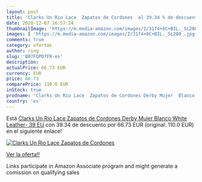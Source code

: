 ```yaml
---
layout: post
title: 'Clarks Un Rio Lace  Zapatos de Cordones  al 39.34 % de descuento'
date: 2020-12-07 16:57:24
thumbnailImage: 'https://m.media-amazon.com/images/I/31f4+8C+BIL._SL200_.jpg'
images: [ 'https://m.media-amazon.com/images/I/31f4+8C+BIL._SL200_.jpg' ]
comments: true
category: ofertas
author: ring
slug: 'B07FQPD7FR-es'
description:
actualPrice: 66.73 EUR
currency: EUR
price: 66.73
comparePrice: 110.0 EUR
inStock: true
prodname: 'Clarks Un Rio Lace  Zapatos de Cordones Derby Mujer  Blanco  White Leather-   39 EU'
country: 'es'
---
```


Está [Clarks Un Rio Lace  Zapatos de Cordones Derby Mujer  Blanco  White Leather-   39 EU](https://www.amazon.es/dp/B07FQPD7FR/?tag=tolees-21) con 39.34 de descuento por 66.73 EUR (original: 110.0 EUR) en el siguiente enlace!

[![Clarks Un Rio Lace  Zapatos de Cordones ](https://m.media-amazon.com/images/I/31f4+8C+BIL._SL200_.jpg)](https://www.amazon.es/dp/B07FQPD7FR/?tag=tolees-21)

[Ver la oferta!!](https://www.amazon.es/dp/B07FQPD7FR/?tag=tolees-21)

Links participate in Amazon Associate program and might generate a comission on qualifying sales


